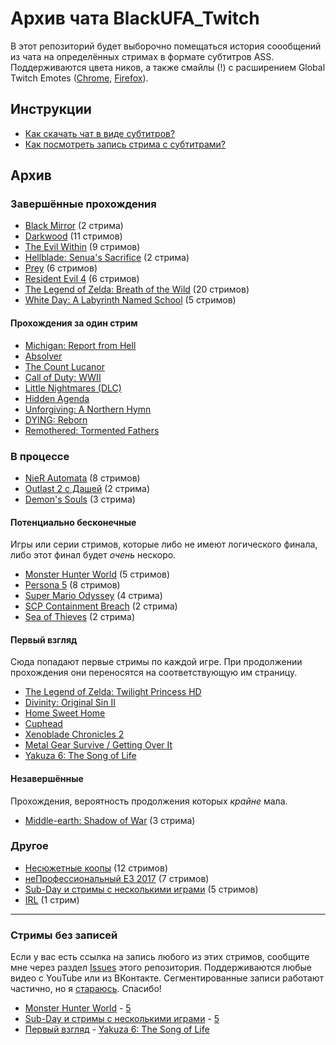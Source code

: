 # Архив чата BlackUFA_Twitch

В этот репозиторий будет выборочно помещаться история соообщений из чата на
определённых стримах в формате субтитров ASS. Поддерживаются цвета ников, а
также смайлы (!) с расширением Global Twitch Emotes
([Chrome](https://chrome.google.com/webstore/detail/global-twitch-emotes/pgniedifoejifjkndekolimjeclnokkb),
[Firefox](https://addons.mozilla.org/en-US/firefox/addon/globaltwitchemotes/)).

## Инструкции

* [Как скачать чат в виде субтитров?](tutorials/subtitles.md)
* [Как посмотреть запись стрима с субтитрами?](tutorials/watch-online.md)

## Архив

### Завершённые прохождения

* [Black Mirror](links/black-mirror.md) (2 стрима)
* [Darkwood](links/darkwood.md) (11 стримов)
* [The Evil Within](links/evil_within.md) (9 стримов)
* [Hellblade: Senua's Sacrifice](links/hellblade.md) (2 стрима)
* [Prey](links/prey.md) (6 стримов)
* [Resident Evil 4](links/re4.md) (6 стримов)
* [The Legend of Zelda: Breath of the Wild](links/tloz_botw.md) (20 стримов)
* [White Day: A Labyrinth Named School](links/white_day.md) (5 стримов)

#### Прохождения за один стрим

* [Michigan: Report from Hell](links/single.md#152253862)
* [Absolver](links/single.md#174225353)
* [The Count Lucanor](links/single.md#184468298)
* [Call of Duty: WWII](links/single.md#187291538)
* [Little Nightmares (DLC)](links/single.md#200401270)
* [Hidden Agenda](links/single.md#202329656)
* [Unforgiving: A Northern Hymn](links/single.md#204996737)
* [DYING: Reborn](links/single.md#219166190)
* [Remothered: Tormented Fathers](links/single.md#224600319)

### В процессе

* [NieR Automata](links/nier-automata.md) (8 стримов)
* [Outlast 2 с Дашей](links/outlast_2_dw.md) (2 стрима)
* [Demon's Souls](links/demons-souls.md) (3 стрима)

#### Потенциально бесконечные

Игры или серии стримов, которые либо не имеют логического финала, либо этот финал будет _очень_ нескоро.
* [Monster Hunter World](links/monster-hunter-world.md) (5 стримов)
* [Persona 5](links/persona_5.md) (8 стримов)
* [Super Mario Odyssey](links/super-mario-odyssey.md) (4 стрима)
* [SCP Containment Breach](links/scp-cb.md) (2 стрима)
* [Sea of Thieves](links/sea-of-thieves.md) (2 стрима)

#### Первый взгляд

Сюда попадают первые стримы по каждой игре. При продолжении прохождения они переносятся на соответствующую им страницу.
* [The Legend of Zelda: Twilight Princess HD](links/first.md#163612448)
* [Divinity: Original Sin II](links/first.md#175198877)
* [Home Sweet Home](links/first.md#178108639)
* [Cuphead](links/first.md#178361269)
* [Xenoblade Chronicles 2](links/first.md#206933269)
* [Metal Gear Survive / Getting Over It](links/first.md#219819121)
* [Yakuza 6: The Song of Life](links/first.md#226000025)

#### Незавершённые

Прохождения, вероятность продолжения которых _крайне_ мала.
* [Middle-earth: Shadow of War](links/middle_earth.md) (3 стрима)

### Другое

* [Несюжетные коопы](links/co-op.md) (12 стримов)
* [неПрофессиональный E3 2017](links/e3_2017.md) (7 стримов)
* [Sub-Day и стримы с несколькими играми](links/subday.md) (5 стримов)
* [IRL](links/events.md) (1 стрим)


----

### Стримы без записей

Если у вас есть ссылка на запись любого из этих стримов, сообщите мне через раздел
[Issues](https://github.com/TheDrHax/BlackSilverUfa/issues/) этого репозитория.
Поддерживаются любые видео с YouTube или из ВКонтакте. Сегментированные записи
работают частично, но я [стараюсь](https://github.com/TheDrHax/BlackSilverUfa/issues/5).
Спасибо!

* [Monster Hunter World](links/monster-hunter-world.md) - [5](links/monster-hunter-world.md#225950740)
* [Sub-Day и стримы с несколькими играми](links/subday.md) - [5](links/subday.md#225950740)
* [Первый взгляд](links/first.md) - [Yakuza 6: The Song of Life](links/first.md#226000025)